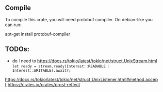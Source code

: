 ## Compile
To compile this crate, you will need protobuf compiler. On debian-like you can run:

apt-get install protobuf-compiler


## TODOs:
* do I need to https://docs.rs/tokio/latest/tokio/net/struct.UnixStream.html 
 `let ready = stream.ready(Interest::READABLE | Interest::WRITABLE).await?;`


https://docs.rs/tokio/latest/tokio/net/struct.UnixListener.html#method.accept
https://crates.io/crates/prost-reflect